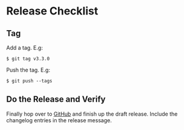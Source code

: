 # Release Checklist

## Tag

Add a tag. E.g:

    $ git tag v3.3.0

Push the tag. E.g:

    $ git push --tags

## Do the Release and Verify

Finally hop over to [GitHub](https://github.com/gridscale/gsclient-go/releases/) and finish up the draft release. Include the changelog entries in the release message.
